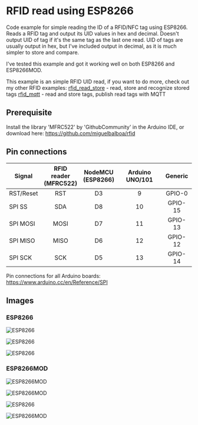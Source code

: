 # RFID read using ESP8266

Code example for simple reading the ID of a RFID/NFC tag using  ESP8266. 
Reads a RFID tag and output its UID values in hex and decimal. 
Doesn't output UID of tag if it's the same tag as the last one read. 
UID of tags are usually output in hex, but I've included output in decimal, 
as it is much simpler to store and compare.

I've tested this example and got it working well on both ESP8266 and ESP8266MOD. 

This example is an simple RFID UID read, if you want to do more, check out my other RFID examples:
[rfid_read_store](/tree/master/rfid_simple_read) - read, store and recognize stored tags
[rfid_mqtt](/tree/master/rfid_mqtt) -  read and store tags, publish read tags with MQTT

## Prerequisite
Install the library 'MFRC522' by 'GithubCommunity' in the Arduino IDE, 
or download here: https://github.com/miguelbalboa/rfid

## Pin connections

| Signal        | RFID reader<br>(MFRC522) | NodeMCU<br>(ESP8266) | Arduino UNO/101 | Generic |
|---------------|:-------------:|:--------------:| :------:|:------------:|
| RST/Reset     | RST           | D3             | 9       | GPIO-0       |
| SPI SS        | SDA           | D8             | 10      | GPIO-15      |
| SPI MOSI      | MOSI          | D7             | 11      | GPIO-13      |
| SPI MISO      | MISO          | D6             | 12      | GPIO-12      |
| SPI SCK       | SCK           | D5             | 13      | GPIO-14      |


Pin connections for all Arduino boards: https://www.arduino.cc/en/Reference/SPI  

## Images

### ESP8266

![ESP8266](https://image.ibb.co/fsGsKn/IMG_0617.jpg)

![ESP8266](https://preview.ibb.co/bFSckS/IMG_0612.jpg)

![ESP8266](https://image.ibb.co/jp4CKn/IMG_0631.jpg)


### ESP8266MOD

![ESP8266MOD](https://image.ibb.co/kCbdQS/IMG_0598.jpg)

![ESP8266MOD](https://image.ibb.co/nawdQS/IMG_0605.jpg)

![ESP8266](https://image.ibb.co/krXwC7/IMG_0606.jpg)

![ESP8266MOD](https://image.ibb.co/iqhk5S/IMG_0610.jpg)
